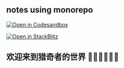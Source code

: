 ## notes using monorepo

[![Open in Codesandbox](https://codesandbox.io/static/img/play-codesandbox.svg)](https://codesandbox.io/p/github/ajn404/mono_notes/main)

[![Open in StackBlitz](https://developer.stackblitz.com/img/open_in_stackblitz.svg)](https://stackblitz.com/github/ajn404/mono_notes?file=readme.md)

## 欢迎来到猎奇者的世界 👏👏👏👏👏👏
